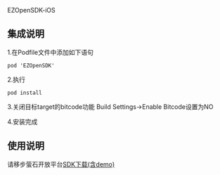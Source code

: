EZOpenSDK-iOS

## 集成说明

1.在Podfile文件中添加如下语句
  ```
  pod 'EZOpenSDK'
  ```
2.执行
  ```
  pod install
  ```
3.关闭目标target的bitcode功能
  Build Settings->Enable Bitcode设置为NO
  
4.安装完成

## 使用说明

请移步萤石开放平台[SDK下载(含demo)](https://open.ys7.com/mobile/download.html?type=app)
